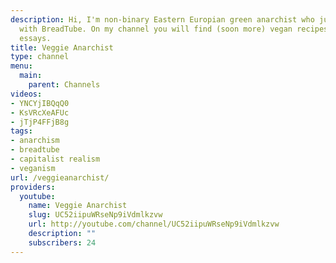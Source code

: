 ```yaml
---
description: Hi, I'm non-binary Eastern Europian green anarchist who just started
  with BreadTube. On my channel you will find (soon more) vegan recipes and video
  essays.
title: Veggie Anarchist
type: channel
menu:
  main:
    parent: Channels
videos:
- YNCYjIBQqQ0
- KsVRcXeAFUc
- jTjP4FFjB8g
tags:
- anarchism
- breadtube
- capitalist realism
- veganism
url: /veggieanarchist/
providers:
  youtube:
    name: Veggie Anarchist
    slug: UC52iipuWRseNp9iVdmlkzvw
    url: http://youtube.com/channel/UC52iipuWRseNp9iVdmlkzvw
    description: ""
    subscribers: 24
---
```

